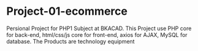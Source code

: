 # Project-01-ecommerce
Persional Project for PHP1 Subject at BKACAD. This Project use PHP core for back-end, html/css/js core for front-end, axios for AJAX, MySQL for database. The Products are technology equipment
